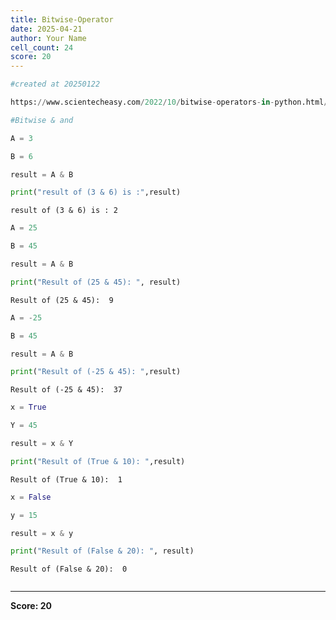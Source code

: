 ```yaml
---
title: Bitwise-Operator
date: 2025-04-21
author: Your Name
cell_count: 24
score: 20
---
```


```python
#created at 20250122
```


```python
https://www.scientecheasy.com/2022/10/bitwise-operators-in-python.html/
```


```python
#Bitwise & and
```


```python
A = 3
```


```python
B = 6
```


```python
result = A & B
```


```python
print("result of (3 & 6) is :",result)
```

    result of (3 & 6) is : 2



```python
A = 25
```


```python
B = 45
```


```python
result = A & B
```


```python
print("Result of (25 & 45): ", result)
```

    Result of (25 & 45):  9



```python
A = -25
```


```python
B = 45
```


```python
result = A & B
```


```python
print("Result of (-25 & 45): ",result)
```

    Result of (-25 & 45):  37



```python
x = True
```


```python
Y = 45
```


```python
result = x & Y
```


```python
print("Result of (True & 10): ",result)
```

    Result of (True & 10):  1



```python
x = False
```


```python
y = 15
```


```python
result = x & y
```


```python
print("Result of (False & 20): ", result)
```

    Result of (False & 20):  0



```python

```


---
**Score: 20**